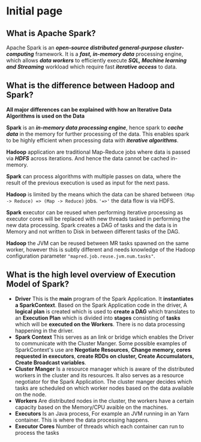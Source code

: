 # Initial page

## What is Apache Spark?

Apache Spark is an _**open-source distributed general-purpose cluster-computing**_ framework. It is a _**fast, in-memory data**_ processing engine, which allows _**data workers**_ to efficiently execute _**SQL, Machine learning and Streaming**_ workload which require fast _**iterative access**_ to data.



## What is the difference between Hadoop and Spark?

**All major differences can be explained with how an Iterative Data Algorithms is used on the Data**

**Spark** is an _**in-memory data processing engine**_, hence spark to _**cache data**_ in the memory for further processing of the data. This enables spark to be highly efficient when processing data with _**iterative algorithms**_.

**Hadoop** application are traditional Map-Reduce jobs where data is passed via _**HDFS**_ across iterations. And hence the data cannot be cached in-memory.

**Spark** can process algorithms with multiple passes on data, where the result of the previous execution is used as input for the next pass.

**Hadoop** is limited by the means which the data can be shared between `(Map -> Reduce) => (Map -> Reduce)` jobs. `'=>'` the data flow is via HDFS.

**Spark** executor can be reused when performing iterative processing as executor cores will be replaced with new threads tasked in performing the new data processing. Spark creates a DAG of tasks and the data is in Memory and not written to Disk in between different tasks of the DAG.

**Hadoop** the JVM can be reused between MR tasks spawned on the same worker, however this is subtly different and needs knowledge of the Hadoop configuration parameter `"mapred.job.reuse.jvm.num.tasks"`.

## **What is the high level overview of Execution Model of Spark?**

* **Driver** This is the **main** program of the Spark Application. It **instantiates a SparkContext**. Based on the Spark Application code in the driver, A **logical plan** is created which is used to **create a DAG** which translates to an **Execution Plan** which is divided into **stages** consisting of **tasks** which will be **executed on the Workers**. There is no data processing happening in the driver.
* **Spark Context** This serves as an link or bridge which enables the Driver to communicate with the Cluster Manger. Some possible examples of SparkContext's use are **Negotiate Resources**, **Change memory, cores requested in executors**, **create RDDs on cluster, Create Accumulators, Create Broadcast variables**.
* **Cluster Manger** Is a resource manager which is aware of the distributed workers in the cluster and its resources. It also serves as a resource negotiator for the Spark Application. The cluster manger decides which tasks are scheduled on which worker nodes based on the data available on the node.
* **Workers** Are distributed nodes in the cluster, the workers have a certain capacity based on the Memory/CPU avaible on the machines.
* **Executors** Is an Java process, For example an JVM running in an Yarn container. This is where the data processing happens.
* **Executor Cores** Number of threads which each container can run to process the tasks

